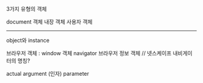 3가지 유형의 객체

document 객체
내장 객체
사용자 객체


---

object와 instance


브라우저 객체 : window 객체
navigator 브라우저 정보 객체 // 넷스케이프 내비게이터의 명칭?

actual argument (인자)
parameter
